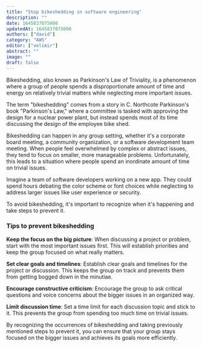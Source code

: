 ```yaml
---
title: "Stop bikeshedding in software engineering"
description: ""
date: 1645837875000
updatedAt: 1645837875000
authors: ["david"]
category: "AWS"
editor: ["velimir"]
abstract: ""
image: ""
draft: false
---
```


Bikeshedding, also known as Parkinson's Law of Triviality, is a phenomenon where a group of people spends a disproportionate amount of time and energy on relatively trivial matters while neglecting more important issues. 

The term "bikeshedding" comes from a story in C. Northcote Parkinson's book "Parkinson's Law," where a committee is tasked with approving the design for a nuclear power plant, but instead spends most of its time discussing the design of the employee bike shed.

Bikeshedding can happen in any group setting, whether it's a corporate board meeting, a community organization, or a software development team meeting. When people feel overwhelmed by complex or abstract issues, they tend to focus on smaller, more manageable problems. Unfortunately, this leads to a situation where people spend an inordinate amount of time on trivial issues.

Imagine a team of software developers working on a new app. They could spend hours debating the color scheme or font choices while neglecting to address larger issues like user experience or security.

To avoid bikeshedding, it's important to recognize when it's happening and take steps to prevent it. 

### Tips to prevent bikeshedding

**Keep the focus on the big picture**: When discussing a project or problem, start with the most important issues first. This will establish priorities and keep the group focused on what really matters.

**Set clear goals and timelines**: Establish clear goals and timelines for the project or discussion. This keeps the group on track and prevents them from getting bogged down in the minutiae.

**Encourage constructive criticism**: Encourage the group to ask critical questions and voice concerns about the bigger issues in an organized way.

**Limit discussion time**: Set a time limit for each discussion topic and stick to it. This prevents the group from spending too much time on trivial issues.

By recognizing the occurrences of bikeshedding and taking previously mentioned steps to prevent it, you can ensure that your group stays focused on the bigger issues and achieves its goals more efficiently.

